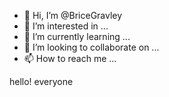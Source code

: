 - 👋 Hi, I’m @BriceGravley
- 👀 I’m interested in ...
- 🌱 I’m currently learning ...
- 💞️ I’m looking to collaborate on ...
- 📫 How to reach me ...

<!---
BriceGravley/BriceGravley is a ✨ special ✨ repository because its `README.md` (this file) appears on your GitHub profile.
You can click the Preview link to take a look at your changes.
--->
hello! everyone
